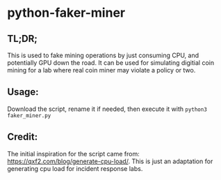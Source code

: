 # python-faker-miner

## TL;DR;

This is used to fake mining operations by just consuming CPU, and potentially GPU down the road. It can be used for simulating digitial coin mining for a lab where real coin miner may violate a policy or two.

## Usage:

Download the script, rename it if needed, then execute it with `python3 faker_miner.py`


## Credit:

The initial inspiration for the script came from: https://qxf2.com/blog/generate-cpu-load/. This is just an adaptation for generating cpu load for incident response labs.


